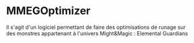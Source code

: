# MMEGOptimizer
Il s'agit d'un logiciel permettant de faire des optimisations de runage sur des monstres appartenant à l'univers Might&amp;Magic : Elemental Guardians
